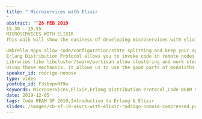 ```yaml
---
title: " Microservices with Elixir
"
abstract: ""28 FEB 2019
15.30 - 15.55
MICROSERVICES WITH ELIXIR
This walk will show the easiness of developing microservices with elixir with approaches to project structure, communication protocols, and libraries.

Umbrella apps allow code/configuration/state splitting and keep your apps isolated and independent.
Erlang Distribution Protocol allows you to invoke code in remote nodes without fuss.
Libraries like libcluster/swarm/partisan allow clustering and work stealing between the nodes
Using those mechanics, it allows us to use the good parts of monoliths and reduces the friction ongoing multi-node."
speaker_id: rodrigo-nonose
type: video
youtube_id: F3sbvpvNT9w
keywords: Microservices,Elixir,Erlang Distribution Protocol,Code BEAM SF,Rodrigo Nonose
date: 2019-12-05
tags: Code BEAM SF 2019,Introduction to Erlang & Elixir
slides: /images/cb-sf-19-usvcs-with-elixir-rodrigo-nonose-compressed.pdf
---
```


